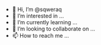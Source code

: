 - 👋 Hi, I’m @sqweraq
- 👀 I’m interested in ...
- 🌱 I’m currently learning ...
- 💞️ I’m looking to collaborate on ...
- 📫 How to reach me ...

<!---
sqweraq/sqweraq is a ✨ special ✨ repository because its `README.md` (this file) appears on your GitHub profile.
You can click the Preview link to take a look at your changes.
--->
